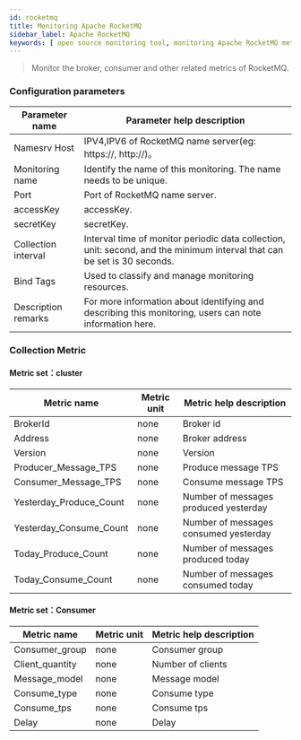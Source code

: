 ```yaml
---
id: rocketmq
title: Monitoring Apache RocketMQ
sidebar_label: Apache RocketMQ
keywords: [ open source monitoring tool, monitoring Apache RocketMQ metrics ]
---
```


> Monitor the broker, consumer and other related metrics of RocketMQ.

### Configuration parameters

|   Parameter name    |                                                Parameter help description                                                |
|---------------------|--------------------------------------------------------------------------------------------------------------------------|
| Namesrv Host        | IPV4,IPV6 of RocketMQ name server(eg: https://, http://)。                                                                |
| Monitoring name     | Identify the name of this monitoring. The name needs to be unique.                                                       |
| Port                | Port of RocketMQ name server.                                                                                            |
| accessKey           | accessKey.                                                                                                               |
| secretKey           | secretKey.                                                                                                               |
| Collection interval | Interval time of monitor periodic data collection, unit: second, and the minimum interval that can be set is 30 seconds. |
| Bind Tags           | Used to classify and manage monitoring resources.                                                                        |
| Description remarks | For more information about identifying and describing this monitoring, users can note information here.                  |

### Collection Metric

#### Metric set：cluster

|       Metric name       | Metric unit |        Metric help description        |
|-------------------------|-------------|---------------------------------------|
| BrokerId                | none        | Broker id                             |
| Address                 | none        | Broker address                        |
| Version                 | none        | Version                               |
| Producer_Message_TPS    | none        | Produce message TPS                   |
| Consumer_Message_TPS    | none        | Consume message TPS                   |
| Yesterday_Produce_Count | none        | Number of messages produced yesterday |
| Yesterday_Consume_Count | none        | Number of messages consumed yesterday |
| Today_Produce_Count     | none        | Number of messages produced today     |
| Today_Consume_Count     | none        | Number of messages consumed today     |

#### Metric set：Consumer

|   Metric name   | Metric unit | Metric help description |
|-----------------|-------------|-------------------------|
| Consumer_group  | none        | Consumer group          |
| Client_quantity | none        | Number of clients       |
| Message_model   | none        | Message model           |
| Consume_type    | none        | Consume type            |
| Consume_tps     | none        | Consume tps             |
| Delay           | none        | Delay                   |

